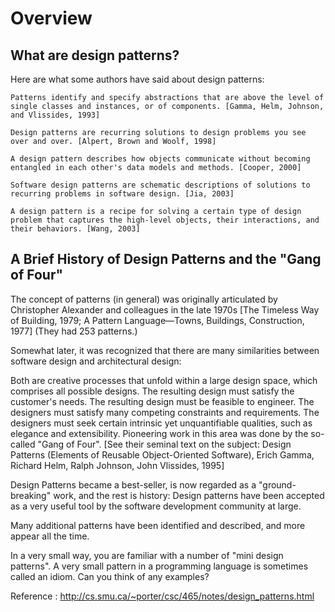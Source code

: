 # Overview

## What are design patterns?

Here are what some authors have said about design patterns:
```
Patterns identify and specify abstractions that are above the level of single classes and instances, or of components. [Gamma, Helm, Johnson, and Vlissides, 1993]
```
```
Design patterns are recurring solutions to design problems you see over and over. [Alpert, Brown and Woolf, 1998]
```
```
A design pattern describes how objects communicate without becoming entangled in each other's data models and methods. [Cooper, 2000]
```
```
Software design patterns are schematic descriptions of solutions to recurring problems in software design. [Jia, 2003]
```
```
A design pattern is a recipe for solving a certain type of design problem that captures the high-level objects, their interactions, and their behaviors. [Wang, 2003]
```

## A Brief History of Design Patterns and the "Gang of Four"

The concept of patterns (in general) was originally articulated by Christopher Alexander and colleagues in the late 1970s [The Timeless Way of Building, 1979; A Pattern Language—Towns, Buildings, Construction, 1977] (They had 253 patterns.)

Somewhat later, it was recognized that there are many similarities between software design and architectural design:

Both are creative processes that unfold within a large design space, which comprises all possible designs.
The resulting design must satisfy the customer's needs.
The resulting design must be feasible to engineer.
The designers must satisfy many competing constraints and requirements.
The designers must seek certain intrinsic yet unquantifiable qualities, such as elegance and extensibility.
Pioneering work in this area was done by the so-called "Gang of Four". [See their seminal text on the subject: Design Patterns (Elements of Reusable Object-Oriented Software), Erich Gamma, Richard Helm, Ralph Johnson, John Vlissides, 1995]

Design Patterns became a best-seller, is now regarded as a "ground-breaking" work, and the rest is history: Design patterns have been accepted as a very useful tool by the software development community at large.

Many additional patterns have been identified and described, and more appear all the time.

In a very small way, you are familiar with a number of "mini design patterns". A very small pattern in a programming language is sometimes called an idiom. Can you think of any examples?



Reference : http://cs.smu.ca/~porter/csc/465/notes/design_patterns.html


